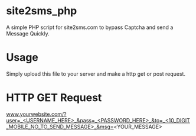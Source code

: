 # site2sms_php
A simple PHP script for site2sms.com to bypass Captcha and send a Message Quickly.
# Usage
Simply upload this file to your server and make a http get or post request.
# HTTP GET Request  
www.yourwebsite.com/?user=_<USERNAME_HERE>_&pass=_<PASSWORD_HERE>_&to=_<10_DIGIT_MOBILE_NO_TO_SEND_MESSAGE>_&msg=<YOUR_MESSAGE>
